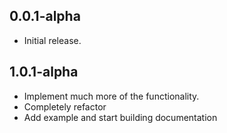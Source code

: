 ## 0.0.1-alpha
* Initial release.
## 1.0.1-alpha
* Implement much more of the functionality. 
* Completely refactor
* Add example and start building documentation

